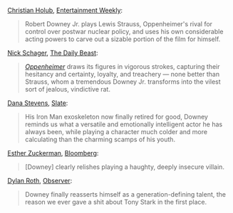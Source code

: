 <!-- Robert Downey Jr. -->
[Christian Holub](https://twitter.com/cmholub), [Entertainment Weekly](https://ew.com/movies/movie-reviews/oppenheimer-review-christopher-nolan/):

> Robert Downey Jr. plays Lewis Strauss, Oppenheimer's rival for control over postwar nuclear policy, and uses his own considerable acting powers to carve out a sizable portion of the film for himself.

[Nick Schager](https://twitter.com/nschager), [The Daily Beast](https://www.thedailybeast.com/obsessed/oppenheimer-review-the-best-film-christopher-nolans-ever-made):

> [_Oppenheimer_](/movies/872585) draws its figures in vigorous strokes, capturing their hesitancy and certainty, loyalty, and treachery — none better than Strauss, whom a tremendous Downey Jr. transforms into the vilest sort of jealous, vindictive rat.

[Dana Stevens](https://twitter.com/thehighsign), [Slate](https://slate.com/culture/2023/07/oppenheimer-movie-review-christopher-nolan-cillian-murphy.html?via=rss):

> His Iron Man exoskeleton now finally retired for good, Downey reminds us what a versatile and emotionally intelligent actor he has always been, while playing a character much colder and more calculating than the charming scamps of his youth.

[Esther Zuckerman](https://twitter.com/ezwrites), [Bloomberg](https://archive.is/BHUHu#selection-5919.0-5923.162):

> [Downey] clearly relishes playing a haughty, deeply insecure villain.

[Dylan Roth](https://twitter.com/DylanRoth), [Observer](https://observer.com/2023/07/oppenheimer-review-a-bio-pic-a-mystery-a-polemic-and-also-excellent/?utm_source=t.co&utm_medium=social):

> Downey finally reasserts himself as a generation-defining talent, the reason we ever gave a shit about Tony Stark in the first place.